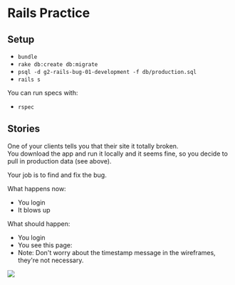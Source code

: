 # Rails Practice

## Setup

* `bundle`
* `rake db:create db:migrate`
* `psql -d g2-rails-bug-01-development -f db/production.sql`
* `rails s`

You can run specs with:

* `rspec`

## Stories

One of your clients tells you that their site it totally broken.  
You download the app and run it locally and it seems fine, so you decide to pull in production data (see above).

Your job is to find and fix the bug.

What happens now:

* You login
* It blows up

What should happen:

* You login
* You see this page:
* Note: Don't worry about the timestamp message in the wireframes, they're not necessary.

<img src="project/success.png" />



